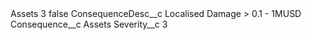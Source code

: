 <?xml version="1.0" encoding="UTF-8"?>
<CustomMetadata xmlns="http://soap.sforce.com/2006/04/metadata" xmlns:xsi="http://www.w3.org/2001/XMLSchema-instance" xmlns:xsd="http://www.w3.org/2001/XMLSchema">
    <label>Assets 3</label>
    <protected>false</protected>
    <values>
        <field>ConsequenceDesc__c</field>
        <value xsi:type="xsd:string">Localised Damage &gt; 0.1 - 1MUSD</value>
    </values>
    <values>
        <field>Consequence__c</field>
        <value xsi:type="xsd:string">Assets</value>
    </values>
    <values>
        <field>Severity__c</field>
        <value xsi:type="xsd:string">3</value>
    </values>
</CustomMetadata>
